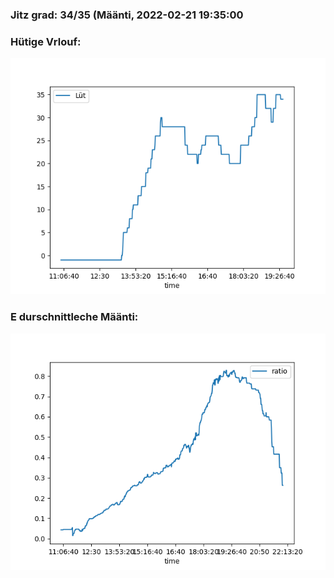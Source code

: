 ### Jitz grad: 34/35 (Määnti, 2022-02-21 19:35:00

### Hütige Vrlouf:
![Graph](Today.png)

### E durschnittleche Määnti:
![Graph](Määnti.png)